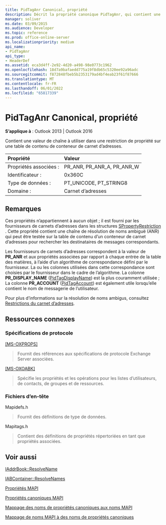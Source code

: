 ```yaml
---
title: PidTagAnr Canonical, propriété
description: Décrit la propriété canonique PidTagAnr, qui contient une valeur de chaîne à utiliser dans une restriction de propriété sur une table de contenu de conteneur de carnet d’adresses.
manager: soliver
ms.date: 03/09/2015
ms.audience: Developer
ms.topic: reference
ms.prod: office-online-server
ms.localizationpriority: medium
api_name:
- PidTagAnr
api_type:
- HeaderDef
ms.assetid: eca3d4ff-2e92-4d20-a498-98e0773c1962
ms.openlocfilehash: 18d7a9bafaedd775a19f8db65c5320ee92a96adc
ms.sourcegitcommit: f872848fbeb5b2353179ad4bf4eab23f61f87666
ms.translationtype: MT
ms.contentlocale: fr-FR
ms.lasthandoff: 06/01/2022
ms.locfileid: "65817339"
---
```

# <a name="pidtaganr-canonical-property"></a>PidTagAnr Canonical, propriété

  
  
**S’applique à** : Outlook 2013 | Outlook 2016 
  
Contient une valeur de chaîne à utiliser dans une restriction de propriété sur une table de contenu de conteneur de carnet d’adresses. 
  
|Propriété |Valeur |
|:-----|:-----|
|Propriétés associées :  <br/> |PR_ANR, PR_ANR_A, PR_ANR_W  <br/> |
|Identificateur :  <br/> |0x360C  <br/> |
|Type de données :  <br/> |PT_UNICODE, PT_STRING8  <br/> |
|Domaine :  <br/> |Carnet d’adresses  <br/> |
   
## <a name="remarks"></a>Remarques

Ces propriétés n’appartiennent à aucun objet ; il est fourni par les fournisseurs de carnets d’adresses dans les structures [SPropertyRestriction](spropertyrestriction.md) . Cette propriété contient une chaîne de résolution de noms ambiguë (ANR) qui peut être testée sur la table de contenu d’un conteneur de carnet d’adresses pour rechercher les destinataires de messages correspondants. 
  
Les fournisseurs de carnets d’adresses correspondent à la valeur de **PR_ANR** et aux propriétés associées par rapport à chaque entrée de la table des matières, à l’aide d’un algorithme de correspondance défini par le fournisseur. La ou les colonnes utilisées dans cette correspondance sont choisies par le fournisseur dans le cadre de l’algorithme. La colonne **PR_DISPLAY_NAME** ([PidTagDisplayName](pidtagdisplayname-canonical-property.md)) est la plus couramment utilisée ; La colonne **PR_ACCOUNT** ([PidTagAccount](pidtagaccount-canonical-property.md)) est également utile lorsqu’elle contient le nom de messagerie de l’utilisateur. 
  
Pour plus d’informations sur la résolution de noms ambigus, consultez [Restrictions du carnet d’adresses](address-book-restrictions.md). 
  
## <a name="related-resources"></a>Ressources connexes

### <a name="protocol-specifications"></a>Spécifications de protocole

[[MS-OXPROPS]](https://msdn.microsoft.com/library/f6ab1613-aefe-447d-a49c-18217230b148%28Office.15%29.aspx)
  
> Fournit des références aux spécifications de protocole Exchange Server associées.
    
[[MS-OXOABK]](https://msdn.microsoft.com/library/f4cf9b4c-9232-4506-9e71-2270de217614%28Office.15%29.aspx)
  
> Spécifie les propriétés et les opérations pour les listes d’utilisateurs, de contacts, de groupes et de ressources.
    
### <a name="header-files"></a>Fichiers d’en-tête

Mapidefs.h
  
> Fournit des définitions de type de données.
    
Mapitags.h
  
> Contient des définitions de propriétés répertoriées en tant que propriétés associées.
    
## <a name="see-also"></a>Voir aussi



[IAddrBook::ResolveName](iaddrbook-resolvename.md)
  
[IABContainer::ResolveNames](iabcontainer-resolvenames.md)


[Propriétés MAPI](mapi-properties.md)
  
[Propriétés canoniques MAPI](mapi-canonical-properties.md)
  
[Mappage des noms de propriétés canoniques aux noms MAPI](mapping-canonical-property-names-to-mapi-names.md)
  
[Mappage de noms MAPI à des noms de propriétés canoniques](mapping-mapi-names-to-canonical-property-names.md)


